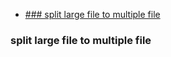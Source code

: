 
- [### split large file to multiple file](#section-1)


### <a name="section-1"></a>split large file to multiple file
